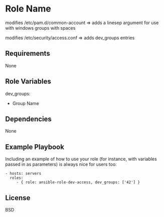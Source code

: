 Role Name
=========

modifies /etc/pam.d/common-account
=> adds a linesep argument for use with windows groups with spaces

modifies /etc/security/access.conf
=> adds dev_groups entries

Requirements
------------

None

Role Variables
--------------

dev_groups:
  - Group Name

Dependencies
------------

None

Example Playbook
----------------

Including an example of how to use your role (for instance, with variables passed in as parameters) is always nice for users too:

    - hosts: servers
      roles:
         - { role: ansible-role-dev-access, dev_groups: ['42'] }

License
-------

BSD

